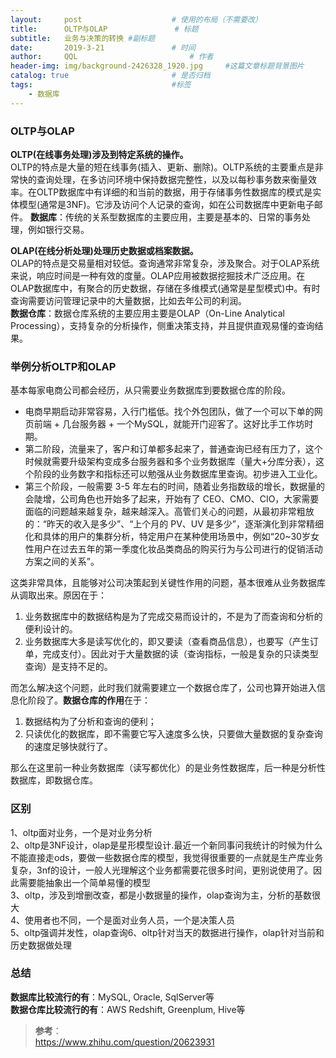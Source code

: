 ```yaml
---
layout:     post   				    # 使用的布局（不需要改）
title:      OLTP与OLAP 				# 标题 
subtitle:   业务与决策的转换 #副标题
date:       2019-3-21 				# 时间
author:     QQL 						# 作者
header-img: img/background-2426328_1920.jpg 	#这篇文章标题背景图片
catalog: true 						# 是否归档
tags:								#标签
    - 数据库
---
```


### OLTP与OLAP

**OLTP(在线事务处理)涉及到特定系统的操作。**  
OLTP的特点是大量的短在线事务(插入、更新、删除)。OLTP系统的主要重点是非常快的查询处理，在多访问环境中保持数据完整性，以及以每秒事务数来衡量效率。在OLTP数据库中有详细的和当前的数据，用于存储事务性数据库的模式是实体模型(通常是3NF)。它涉及访问个人记录的查询，如在公司数据库中更新电子邮件。
**数据库**：传统的关系型数据库的主要应用，主要是基本的、日常的事务处理，例如银行交易。



**OLAP(在线分析处理)处理历史数据或档案数据。**  
OLAP的特点是交易量相对较低。查询通常非常复杂，涉及聚合。对于OLAP系统来说，响应时间是一种有效的度量。OLAP应用被数据挖掘技术广泛应用。在OLAP数据库中，有聚合的历史数据，存储在多维模式(通常是星型模式)中。有时查询需要访问管理记录中的大量数据，比如去年公司的利润。  
**数据仓库**：数据仓库系统的主要应用主要是OLAP（On-Line Analytical Processing），支持复杂的分析操作，侧重决策支持，并且提供直观易懂的查询结果。

### 举例分析OLTP和OLAP
基本每家电商公司都会经历，从只需要业务数据库到要数据仓库的阶段。

* 电商早期启动非常容易，入行门槛低。找个外包团队，做了一个可以下单的网页前端 + 几台服务器 + 一个MySQL，就能开门迎客了。这好比手工作坊时期。
* 第二阶段，流量来了，客户和订单都多起来了，普通查询已经有压力了，这个时候就需要升级架构变成多台服务器和多个业务数据库（量大+分库分表），这个阶段的业务数字和指标还可以勉强从业务数据库里查询。初步进入工业化。
* 第三个阶段，一般需要 3-5 年左右的时间，随着业务指数级的增长，数据量的会陡增，公司角色也开始多了起来，开始有了 CEO、CMO、CIO，大家需要面临的问题越来越复杂，越来越深入。高管们关心的问题，从最初非常粗放的：“昨天的收入是多少”、“上个月的 PV、UV 是多少”，逐渐演化到非常精细化和具体的用户的集群分析，特定用户在某种使用场景中，例如“20~30岁女性用户在过去五年的第一季度化妆品类商品的购买行为与公司进行的促销活动方案之间的关系”。

这类非常具体，且能够对公司决策起到关键性作用的问题，基本很难从业务数据库从调取出来。原因在于：

1. 业务数据库中的数据结构是为了完成交易而设计的，不是为了而查询和分析的便利设计的。
2. 业务数据库大多是读写优化的，即又要读（查看商品信息），也要写（产生订单，完成支付）。因此对于大量数据的读（查询指标，一般是复杂的只读类型查询）是支持不足的。

而怎么解决这个问题，此时我们就需要建立一个数据仓库了，公司也算开始进入信息化阶段了。**数据仓库的作用**在于：

1. 数据结构为了分析和查询的便利；
2. 只读优化的数据库，即不需要它写入速度多么快，只要做大量数据的复杂查询的速度足够快就行了。

那么在这里前一种业务数据库（读写都优化）的是业务性数据库，后一种是分析性数据库，即数据仓库。


### 区别
1、oltp面对业务，一个是对业务分析  
2、oltp是3NF设计，olap是星形模型设计.最近一个新同事问我统计的时候为什么不能直接走ods，要做一些数据仓库的模型，我觉得很重要的一点就是生产库业务复杂，3nf的设计，一般人光理解这个业务都需要花很多时间，更别说使用了。因此需要能抽象出一个简单易懂的模型  
3、oltp，涉及到增删改查，都是小数据量的操作，olap查询为主，分析的基数很大  
4、使用者也不同，一个是面对业务人员，一个是决策人员   
5、oltp强调并发性，olap查询6、oltp针对当天的数据进行操作，olap针对当前和历史数据做处理  


### 总结
**数据库比较流行的有**：MySQL, Oracle, SqlServer等  
**数据仓库比较流行的有**：AWS Redshift, Greenplum, Hive等  



> **参考**：  
> https://www.zhihu.com/question/20623931

